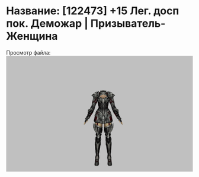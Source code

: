 # Название: [122473] +15 Лег. досп пок. Деможар | Призыватель-Женщина

Просмотр файла:
![p090034.png](p090034.png)